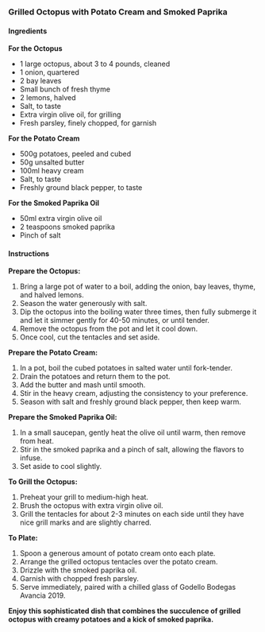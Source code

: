 ### Grilled Octopus with Potato Cream and Smoked Paprika

#### Ingredients

**For the Octopus**
- 1 large octopus, about 3 to 4 pounds, cleaned
- 1 onion, quartered
- 2 bay leaves
- Small bunch of fresh thyme
- 2 lemons, halved
- Salt, to taste
- Extra virgin olive oil, for grilling
- Fresh parsley, finely chopped, for garnish

**For the Potato Cream**
- 500g potatoes, peeled and cubed
- 50g unsalted butter
- 100ml heavy cream
- Salt, to taste
- Freshly ground black pepper, to taste

**For the Smoked Paprika Oil**
- 50ml extra virgin olive oil
- 2 teaspoons smoked paprika
- Pinch of salt

#### Instructions

**Prepare the Octopus:**
1. Bring a large pot of water to a boil, adding the onion, bay leaves, thyme, and halved lemons.
2. Season the water generously with salt.
3. Dip the octopus into the boiling water three times, then fully submerge it and let it simmer gently for 40-50 minutes, or until tender.
4. Remove the octopus from the pot and let it cool down.
5. Once cool, cut the tentacles and set aside.

**Prepare the Potato Cream:**
1. In a pot, boil the cubed potatoes in salted water until fork-tender.
2. Drain the potatoes and return them to the pot.
3. Add the butter and mash until smooth.
4. Stir in the heavy cream, adjusting the consistency to your preference.
5. Season with salt and freshly ground black pepper, then keep warm.

**Prepare the Smoked Paprika Oil:**
1. In a small saucepan, gently heat the olive oil until warm, then remove from heat.
2. Stir in the smoked paprika and a pinch of salt, allowing the flavors to infuse.
3. Set aside to cool slightly.

**To Grill the Octopus:**
1. Preheat your grill to medium-high heat.
2. Brush the octopus with extra virgin olive oil.
3. Grill the tentacles for about 2-3 minutes on each side until they have nice grill marks and are slightly charred.

**To Plate:**
1. Spoon a generous amount of potato cream onto each plate.
2. Arrange the grilled octopus tentacles over the potato cream.
3. Drizzle with the smoked paprika oil.
4. Garnish with chopped fresh parsley.
5. Serve immediately, paired with a chilled glass of Godello Bodegas Avancia 2019.

**Enjoy this sophisticated dish that combines the succulence of grilled octopus with creamy potatoes and a kick of smoked paprika.**